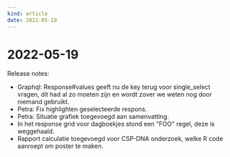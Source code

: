 ```yaml
---
kind: article
date: 2022-05-19
---
```


# 2022-05-19

Release notes:

* Graphql: Response#values geeft nu de key terug voor single_select vragen, dit had al zo moeten zijn en wordt zover we  weten nog door niemand gebruikt.
* Petra: Fix highlighten geselecteerde respons.
* Petra: Situatie grafiek  toegevoegd aan samenvatting.
* In het response grid voor dagboekjes stond een "FOO" regel, deze is weggehaald.
* Rapport calculatie toegevoegd voor CSP-DNA onderzoek, welke R code aanroept om poster te maken.
